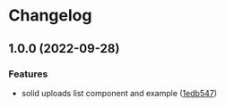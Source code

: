 # Changelog

## 1.0.0 (2022-09-28)


### Features

* solid uploads list component and example ([1edb547](https://github.com/web3-storage/w3ui/commit/1edb547647191d0cf41bf2a4a44821d45d8543e0))
